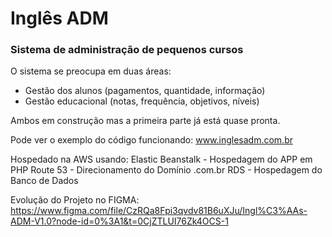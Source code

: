 <h1>Inglês ADM</h1>
<h3>Sistema de administração de pequenos cursos </h3>

O sistema se preocupa em duas áreas:
- Gestão dos alunos (pagamentos, quantidade, informação) 
- Gestão educacional (notas, frequência, objetivos, níveis)

Ambos em construção mas a primeira parte já está quase pronta. 

Pode ver o exemplo do código funcionando:
www.inglesadm.com.br

Hospedado na AWS usando:
Elastic Beanstalk - Hospedagem do APP em PHP
Route 53 - Direcionamento do Domínio .com.br
RDS - Hospedagem do Banco de Dados

Evolução do Projeto no FIGMA:
https://www.figma.com/file/CzRQa8Fpi3qvdv81B6uXJu/Ingl%C3%AAs-ADM-V1.0?node-id=0%3A1&t=0CjZTLUI76Zk4OCS-1
